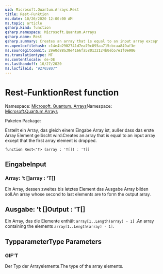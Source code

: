 ```yaml
---
uid: Microsoft.Quantum.Arrays.Rest
title: Rest-Funktion
ms.date: 10/26/2020 12:00:00 AM
ms.topic: article
qsharp.kind: function
qsharp.namespace: Microsoft.Quantum.Arrays
qsharp.name: Rest
qsharp.summary: Creates an array that is equal to an input array except that the first array element is dropped.
ms.openlocfilehash: c14e4b2902741d7ea70c895aa715cbcaa849af3e
ms.sourcegitcommit: 29e0d88a30e4166fa580132124b0eb57e1f0e986
ms.translationtype: MT
ms.contentlocale: de-DE
ms.lasthandoff: 10/27/2020
ms.locfileid: "92705807"
---
```

# <a name="rest-function"></a><span data-ttu-id="84ebc-102">Rest-Funktion</span><span class="sxs-lookup"><span data-stu-id="84ebc-102">Rest function</span></span>

<span data-ttu-id="84ebc-103">Namespace: [Microsoft. Quantum. Arrays](xref:Microsoft.Quantum.Arrays)</span><span class="sxs-lookup"><span data-stu-id="84ebc-103">Namespace: [Microsoft.Quantum.Arrays](xref:Microsoft.Quantum.Arrays)</span></span>

<span data-ttu-id="84ebc-104">Paketen [](https://nuget.org/packages/)</span><span class="sxs-lookup"><span data-stu-id="84ebc-104">Package: [](https://nuget.org/packages/)</span></span>


<span data-ttu-id="84ebc-105">Erstellt ein Array, das gleich einem Eingabe Array ist, außer dass das erste Array Element gelöscht wird.</span><span class="sxs-lookup"><span data-stu-id="84ebc-105">Creates an array that is equal to an input array except that the first array element is dropped.</span></span>

```qsharp
function Rest<'T> (array : 'T[]) : 'T[]
```


## <a name="input"></a><span data-ttu-id="84ebc-106">Eingabe</span><span class="sxs-lookup"><span data-stu-id="84ebc-106">Input</span></span>

### <a name="array--t"></a><span data-ttu-id="84ebc-107">Array: 't []</span><span class="sxs-lookup"><span data-stu-id="84ebc-107">array : 'T[]</span></span>

<span data-ttu-id="84ebc-108">Ein Array, dessen zweites bis letztes Element das Ausgabe Array bilden soll.</span><span class="sxs-lookup"><span data-stu-id="84ebc-108">An array whose second to last elements are to form the output array.</span></span>



## <a name="output--t"></a><span data-ttu-id="84ebc-109">Ausgabe: 't []</span><span class="sxs-lookup"><span data-stu-id="84ebc-109">Output : 'T[]</span></span>

<span data-ttu-id="84ebc-110">Ein Array, das die Elemente enthält `array[1..Length(array) - 1]` .</span><span class="sxs-lookup"><span data-stu-id="84ebc-110">An array containing the elements `array[1..Length(array) - 1]`.</span></span>

## <a name="type-parameters"></a><span data-ttu-id="84ebc-111">Typparameter</span><span class="sxs-lookup"><span data-stu-id="84ebc-111">Type Parameters</span></span>

### <a name="t"></a><span data-ttu-id="84ebc-112">GIF</span><span class="sxs-lookup"><span data-stu-id="84ebc-112">'T</span></span>

<span data-ttu-id="84ebc-113">Der Typ der Arrayelemente.</span><span class="sxs-lookup"><span data-stu-id="84ebc-113">The type of the array elements.</span></span>